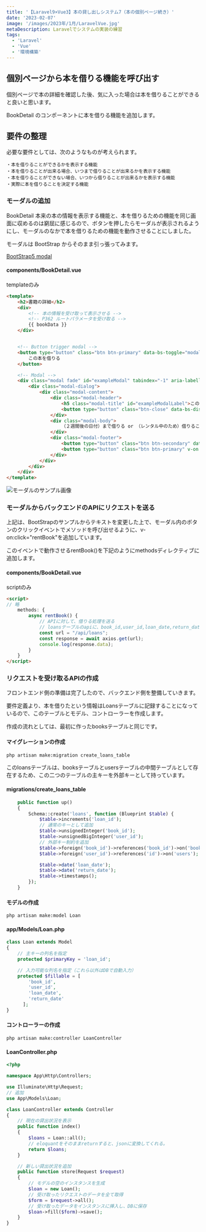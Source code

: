 ```yaml
---
title: '【Laravel9×Vue3】本の貸し出しシステム7（本の個別ページ続き）'
date: '2023-02-07'
image: '/images/2023年/1月/LaravelVue.jpg'
metaDescription: Laravelでシステムの実装の練習
tags:
  - 'Laravel'
  - 'Vue'
  - '環境構築'
---
```


## 個別ページから本を借りる機能を呼び出す

個別ページで本の詳細を確認した後、気に入った場合は本を借りることができると良いと思います。

BookDetail のコンポーネントに本を借りる機能を追加します。

## 要件の整理

必要な要件としては、次のようなものが考えられます。

```
・本を借りることができるかを表示する機能
・本を借りることが出来る場合、いつまで借りることが出来るかを表示する機能
・本を借りることができない場合、いつから借りることが出来るかを表示する機能
・実際に本を借りることを決定する機能
```

### モーダルの追加

BookDetail 本来の本の情報を表示する機能と、本を借りるための機能を同じ画面に収めるのは窮屈に感じるので、ボタンを押したら<bold>モーダル</bold>が表示されるようにし、モーダルのなかで本を借りるための機能を動作させることにしました。

モーダルは BootStrap からそのまま引っ張ってみます。

[BootStrap5 modal](https://getbootstrap.jp/docs/5.0/components/modal/#live-demo)

#### components/BookDetail.vue
</bold>templateのみ</bold>

````html
<template>
    <h2>書籍の詳細</h2>
    <div>
        <!-- 本の情報を受け取って表示させる -->
        <!-- P362 ルートパラメータを受け取る -->
        {{ bookData }}
    </div>


    <!-- Button trigger modal -->
    <button type="button" class="btn btn-primary" data-bs-toggle="modal" data-bs-target="#exampleModal">
        この本を借りる
    </button>

    <!-- Modal -->
    <div class="modal fade" id="exampleModal" tabindex="-1" aria-labelledby="exampleModalLabel" aria-hidden="true">
        <div class="modal-dialog">
            <div class="modal-content">
                <div class="modal-header">
                    <h5 class="modal-title" id="exampleModalLabel">この本を借りる</h5>
                    <button type="button" class="btn-close" data-bs-dismiss="modal" aria-label="Close"></button>
                </div>
                <div class="modal-body">
                    （２週間後の日付）まで借りる or （レンタル中のため）借りることが出来ないことを表示
                </div>
                <div class="modal-footer">
                    <button type="button" class="btn btn-secondary" data-bs-dismiss="modal">キャンセル</button>
                    <button type="button" class="btn btn-primary" v-on:click="rentBook">決定</button>
                </div>
            </div>
        </div>
    </div>
</template>

````

![モーダルのサンプル画像](/images/2023年/1月/ModalSample.png)

### モーダルからバックエンドのAPIにリクエストを送る

上記は、BootStrapのサンプルからテキストを変更した上で、モーダル内のボタンのクリックイベントでメソッドを呼び出せるように、<bold>v-on:click="rentBook"</bold>を追加しています。

このイベントで動作させる<bold>rentBook()</bold>を下記のようにmethodsディレクティブに追加します。

#### components/BookDetail.vue
<bold>scriptのみ</bold>
```html
<script>
// 略
    methods: {
        async rentBook() {
            // APIに対して、借りる処理を送る
            // loansテーブルのapiに、book_id,user_id,loan_date,return_dateを送信する処理
            const url = "/api/loans";
            const response = await axios.get(url);
            console.log(response.data);
        }
    }
</script>
```

### リクエストを受け取るAPIの作成
フロントエンド側の準備は完了したので、バックエンド側を整備していきます。

要件定義より、本を借りたという情報は<bold>Loansテーブル</bold>に記録することになっているので、このテーブルとモデル、コントローラーを作成します。

作成の流れとしては、最初に作ったbooksテーブルと同じです。

#### マイグレーションの作成

```terminal
php artisan make:migration create_loans_table
```

このloansテーブルは、booksテーブルとusersテーブルの中間テーブルとして存在するため、この二つのテーブルの主キーを外部キーとして持っています。


#### migrations/create_loans_table

```php
    public function up()
    {
        Schema::create('loans', function (Blueprint $table) {
            $table->increments('loan_id');
            // 通常のキーとして追加 
            $table->unsignedInteger('book_id');
            $table->unsignedBigInteger('user_id');
            // 外部キー制約を追加
            $table->foreign('book_id')->references('book_id')->on('books');
            $table->foreign('user_id')->references('id')->on('users');

            $table->date('loan_date');
            $table->date('return_date');
            $table->timestamps();
        });
    }
```

#### モデルの作成

```terminal
php artisan make:model Loan
```

#### app/Models/Loan.php

```php
class Loan extends Model
{
    // 主キーの列名を指定
    protected $primaryKey = 'loan_id';

    // 入力可能な列名を指定（これら以外はDBで自動入力）
    protected $fillable = [
        'book_id',
        'user_id',
        'loan_date',
        'return_date'
      ];
}
```

#### コントローラーの作成

```terminal
php artisan make:controller LoanController
```

#### LoanController.php

```php
<?php

namespace App\Http\Controllers;

use Illuminate\Http\Request;
// 追加
use App\Models\Loan;

class LoanController extends Controller
{
    // 現在の貸出状況を表示
    public function index()
    {
        $loans = Loan::all();
        // eloquantをそのままreturnすると、jsonに変換してくれる。
        return $loans;
    }

    // 新しい貸出状況を追加
    public function store(Request $request)
    {
        // モデルの空のインスタンスを生成
        $loan = new Loan();
        // 受け取ったリクエストのデータを全て取得
        $form = $request->all();
        // 受け取ったデータをインスタンスに挿入し、DBに保存
        $loan->fill($form)->save();
    }
}
```


